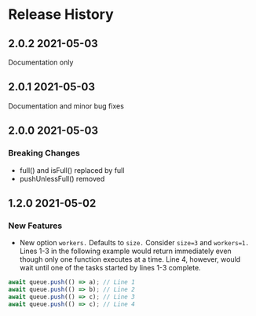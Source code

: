 # Release History

## 2.0.2 2021-05-03

Documentation only

## 2.0.1 2021-05-03

Documentation and minor bug fixes

## 2.0.0 2021-05-03

### Breaking Changes

- full() and isFull() replaced by full
- pushUnlessFull() removed

## 1.2.0 2021-05-02

### New Features

- New option `workers.` Defaults to `size.` Consider `size=3` and `workers=1.` Lines 1-3 in the following example would return immediately even though only one function executes at a time. Line 4, however, would wait until one of the tasks started by lines 1-3 complete.

```js
await queue.push(() => a); // Line 1
await queue.push(() => b); // Line 2
await queue.push(() => c); // Line 3
await queue.push(() => c); // Line 4
```
